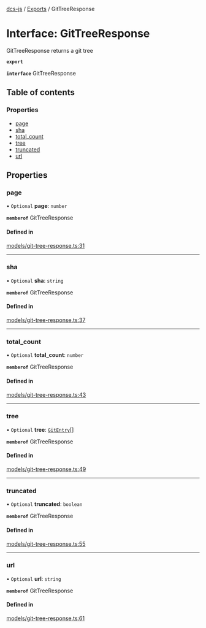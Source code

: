 [dcs-js](../README.md) / [Exports](../modules.md) / GitTreeResponse

# Interface: GitTreeResponse

GitTreeResponse returns a git tree

**`export`**

**`interface`** GitTreeResponse

## Table of contents

### Properties

- [page](GitTreeResponse.md#page)
- [sha](GitTreeResponse.md#sha)
- [total\_count](GitTreeResponse.md#total_count)
- [tree](GitTreeResponse.md#tree)
- [truncated](GitTreeResponse.md#truncated)
- [url](GitTreeResponse.md#url)

## Properties

### <a id="page" name="page"></a> page

• `Optional` **page**: `number`

**`memberof`** GitTreeResponse

#### Defined in

[models/git-tree-response.ts:31](https://github.com/unfoldingWord/dcs-js/blob/09d5a5e/models/git-tree-response.ts#L31)

___

### <a id="sha" name="sha"></a> sha

• `Optional` **sha**: `string`

**`memberof`** GitTreeResponse

#### Defined in

[models/git-tree-response.ts:37](https://github.com/unfoldingWord/dcs-js/blob/09d5a5e/models/git-tree-response.ts#L37)

___

### <a id="total_count" name="total_count"></a> total\_count

• `Optional` **total\_count**: `number`

**`memberof`** GitTreeResponse

#### Defined in

[models/git-tree-response.ts:43](https://github.com/unfoldingWord/dcs-js/blob/09d5a5e/models/git-tree-response.ts#L43)

___

### <a id="tree" name="tree"></a> tree

• `Optional` **tree**: [`GitEntry`](GitEntry.md)[]

**`memberof`** GitTreeResponse

#### Defined in

[models/git-tree-response.ts:49](https://github.com/unfoldingWord/dcs-js/blob/09d5a5e/models/git-tree-response.ts#L49)

___

### <a id="truncated" name="truncated"></a> truncated

• `Optional` **truncated**: `boolean`

**`memberof`** GitTreeResponse

#### Defined in

[models/git-tree-response.ts:55](https://github.com/unfoldingWord/dcs-js/blob/09d5a5e/models/git-tree-response.ts#L55)

___

### <a id="url" name="url"></a> url

• `Optional` **url**: `string`

**`memberof`** GitTreeResponse

#### Defined in

[models/git-tree-response.ts:61](https://github.com/unfoldingWord/dcs-js/blob/09d5a5e/models/git-tree-response.ts#L61)
